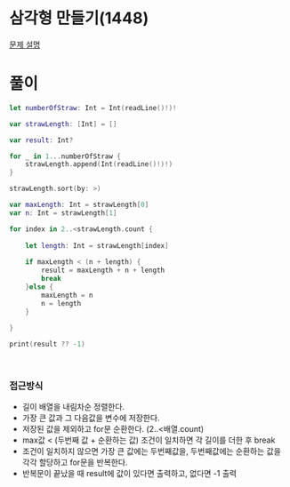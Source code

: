 # 삼각형 만들기(1448)
[문제 설명](https://www.acmicpc.net/problem/1448)

# 풀이
```swift
let numberOfStraw: Int = Int(readLine()!)!

var strawLength: [Int] = []

var result: Int?

for _ in 1...numberOfStraw {
    strawLength.append(Int(readLine()!)!)
}

strawLength.sort(by: >)

var maxLength: Int = strawLength[0]
var n: Int = strawLength[1]

for index in 2..<strawLength.count {
    
    let length: Int = strawLength[index]
    
    if maxLength < (n + length) {
        result = maxLength + n + length
        break
    }else {
        maxLength = n
        n = length
    }
    
}

print(result ?? -1)
```

<br/>

### 접근방식
* 길이 배열을 내림차순 정렬한다.
* 가장 큰 값과 그 다음값을 변수에 저장한다.
* 저장된 값을 제외하고 for문 순환한다. (2..<배열.count)
* max값 < (두번째 값 + 순환하는 값) 조건이 일치하면 각 길이를 더한 후 break
* 조건이 일치하지 않으면 가장 큰 값에는 두번째값을, 두번째값에는 순환하는 값을 각각 할당하고 for문을 반복한다.
* 반복문이 끝났을 때 result에 값이 있다면 출력하고, 없다면 -1 출력
